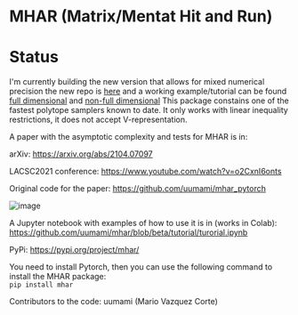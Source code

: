 # MHAR (Matrix/Mentat Hit and Run)
# Status
I'm currently building the new version that allows for mixed numerical precision the new repo is [here](https://github.com/sonder-art/mhar) and a working example/tutorial can be found [full dimensional](https://github.com/sonder-art/mhar/blob/released/nbs/tutorial_full_dimensional.ipynb) and [non-full dimensional](https://github.com/sonder-art/mhar/blob/released/nbs/tutorial_nonfull_dimensional.ipynb) 
This package constains one of the fastest polytope samplers known to date.
It only works with linear inequality restrictions, it does not accept V-representation.  

A paper with the asymptotic complexity and tests for MHAR is in:

arXiv: https://arxiv.org/abs/2104.07097

LACSC2021 conference: https://www.youtube.com/watch?v=o2CxnI6onts

Original code for the paper: https://github.com/uumami/mhar_pytorch

![image](https://user-images.githubusercontent.com/17039164/115347348-e8454a00-a176-11eb-9c98-a65214a17f87.png)

A Jupyter notebook with examples of how to use it is in (works in Colab):  
https://github.com/uumami/mhar/blob/beta/tutorial/turorial.ipynb  

PyPi: 
https://pypi.org/project/mhar/

You need to install Pytorch, then you can use the following command to install the MHAR package:  
``` pip install mhar ```

Contributors to the code: uumami (Mario Vazquez Corte)
